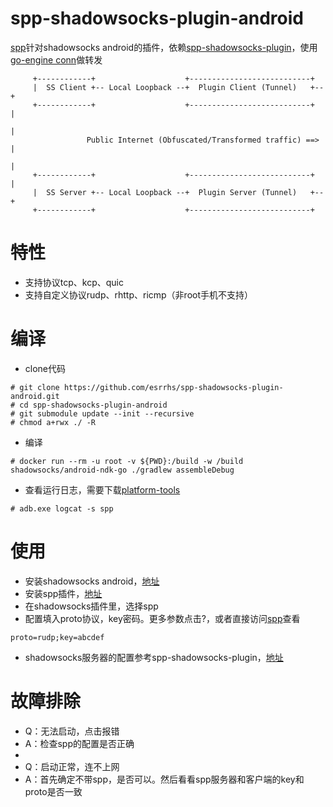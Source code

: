 # spp-shadowsocks-plugin-android
[spp](https://github.com/esrrhs/spp)针对shadowsocks android的插件，依赖[spp-shadowsocks-plugin](https://github.com/esrrhs/spp-shadowsocks-plugin)，使用[go-engine conn](https://github.com/esrrhs/go-engine/tree/master/src/conn)做转发
```
     +------------+                    +---------------------------+
     |  SS Client +-- Local Loopback --+  Plugin Client (Tunnel)   +--+
     +------------+                    +---------------------------+  |
                                                                      |
                 Public Internet (Obfuscated/Transformed traffic) ==> |
                                                                      |
     +------------+                    +---------------------------+  |
     |  SS Server +-- Local Loopback --+  Plugin Server (Tunnel)   +--+
     +------------+                    +---------------------------+
```

# 特性
* 支持协议tcp、kcp、quic
* 支持自定义协议rudp、rhttp、ricmp（非root手机不支持）

# 编译
* clone代码
```
# git clone https://github.com/esrrhs/spp-shadowsocks-plugin-android.git
# cd spp-shadowsocks-plugin-android
# git submodule update --init --recursive
# chmod a+rwx ./ -R
```
* 编译
```
# docker run --rm -u root -v ${PWD}:/build -w /build shadowsocks/android-ndk-go ./gradlew assembleDebug
```
* 查看运行日志，需要下载[platform-tools](https://developer.android.com/studio/releases/platform-tools)
```
# adb.exe logcat -s spp
```

# 使用
* 安装shadowsocks android，[地址](https://github.com/shadowsocks/shadowsocks-android)
* 安装spp插件，[地址](https://github.com/esrrhs/spp-shadowsocks-plugin-android/releases)
* 在shadowsocks插件里，选择spp
* 配置填入proto协议，key密码。更多参数点击?，或者直接访问[spp](https://github.com/esrrhs/spp)查看
```
proto=rudp;key=abcdef
```
* shadowsocks服务器的配置参考spp-shadowsocks-plugin，[地址](https://github.com/esrrhs/spp-shadowsocks-plugin)

# 故障排除
* Q：无法启动，点击报错
* A：检查spp的配置是否正确
* 
* Q：启动正常，连不上网
* A：首先确定不带spp，是否可以。然后看看spp服务器和客户端的key和proto是否一致
